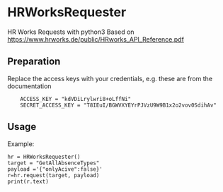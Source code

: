 # HRWorksRequester
HR Works Requests with python3
Based on https://www.hrworks.de/public/HRworks_API_Reference.pdf 

## Preparation

Replace the access keys with your credentials, e.g. these are from the documentation
```
    ACCESS_KEY = "kdVDiLrylwri8+oLffNi"
    SECRET_ACCESS_KEY = "T8IEuI/BGWVXYEYrPJVzU9W9B1x2o2vov0SdihAv"
```
## Usage

Example:
```
hr = HRWorksRequester()
target = "GetAllAbsenceTypes"
payload ='{"onlyAcive":false}'
r=hr.request(target, payload)
print(r.text)
```

